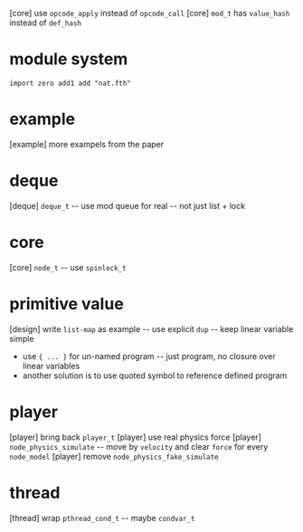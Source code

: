 [core] use `opcode_apply` instead of `opcode_call`
[core] `mod_t` has `value_hash` instead of `def_hash`

# module system

```
import zero add1 add "nat.fth"
```

# example

[example] more exampels from the paper

# deque

[deque] `deque_t` -- use mod queue for real -- not just list + lock

# core

[core] `node_t` -- use `spinlock_t`

# primitive value

[design] write `list-map` as example -- use explicit `dup` -- keep linear variable simple

- use `{ ... }` for un-named program -- just program, no closure over linear variables
- another solution is to use quoted symbol to reference defined program

# player

[player] bring back `player_t`
[player] use real physics force
[player] `node_physics_simulate` -- move by `velocity` and clear `force` for every `node_model`
[player] remove `node_physics_fake_simulate`

# thread

[thread] wrap `pthread_cond_t` -- maybe `condvar_t`
